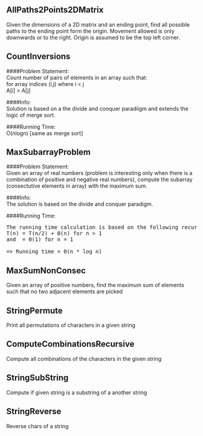 AllPaths2Points2DMatrix
-----------------------
Given the dimensions of a 2D matrix and an ending point, find all possible paths to the ending point form the origin. Movement allowed is only downwards or to the right. Origin is assumed to be the top left corner.

CountInversions
---------------
####Problem Statement:   
Count number of pairs of elements in an array such that:   
for array indices (i,j) where i < j   
A[i] > A[j]   

####Info:   
Solution is based on a the divide and conquer paradiigm and extends the logic of merge sort.

####Running Time:   
O(nlogn) [same as merge sort]

MaxSubarrayProblem
------------------
####Problem Statement:    
Given an array of real numbers (problem is interesting only when there is a combination of positive and negative real numbers), compute the subarray (consectutive elements in array) with the maximum sum.

####Info:   
The solution is based on the divide and conquer paradigm.

####Running Time:   
<pre>
The running time calculation is based on the following recursion equation
T(n) = T(n/2) + Θ(n) for n > 1
and  = Θ(1) for n = 1

=> Running time = Θ(n * log n) 
</pre>

MaxSumNonConsec
---------------
Given an array of positive numbers, find the maximum sum of elements such that no two adjacent elements are picked

StringPermute
-------------
Print all permutations of characters in a given string

ComputeCombinationsRecursive
----------------------------
Compute all combinations of the characters in the given string

StringSubString
---------------
Compute if given string is a substring of a another string

StringReverse
-------------
Reverse chars of a string
